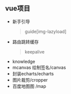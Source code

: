 ## vue项目
* 新手引导
  > guide[img-lazyload]
* 路由跳转缓存
  > keepalive
* knowledge
* mcanvas 绘制签名/canvas
* 封装echarts/echarts
* 图片裁剪/cropper
* 百度地图图 /map
